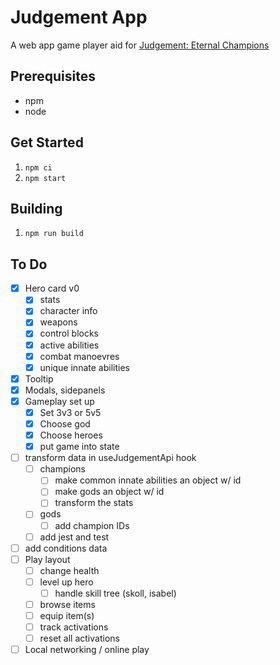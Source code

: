 # Judgement App

A web app game player aid for [Judgement: Eternal Champions](https://hallofeternalchampions.com/)

## Prerequisites

- npm
- node

## Get Started

1. `npm ci`
2. `npm start`

## Building

1. `npm run build`

## To Do

- [x] Hero card v0
  - [x] stats
  - [x] character info
  - [x] weapons
  - [x] control blocks
  - [x] active abilities
  - [x] combat manoevres
  - [x] unique innate abilities
- [x] Tooltip
- [x] Modals, sidepanels
- [x] Gameplay set up
  - [x] Set 3v3 or 5v5
  - [x] Choose god
  - [x] Choose heroes
  - [x] put game into state
- [ ] transform data in useJudgementApi hook
  - [ ] champions
    - [ ] make common innate abilities an object w/ id
    - [ ] make gods an object w/ id
    - [ ] transform the stats
  - [ ] gods
    - [ ] add champion IDs
  - [ ] add jest and test
- [ ] add conditions data
- [ ] Play layout
  - [ ] change health
  - [ ] level up hero
    - [ ] handle skill tree (skoll, isabel)
  - [ ] browse items
  - [ ] equip item(s)
  - [ ] track activations
  - [ ] reset all activations
- [ ] Local networking / online play
